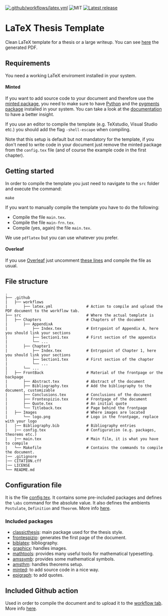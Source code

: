 [![.github/workflows/latex.yml](https://github.com/Pinzauti/LaTeX-thesis-template/actions/workflows/latex.yml/badge.svg)](https://github.com/Pinzauti/LaTeX-thesis-template/actions/workflows/latex.yml)
![MIT](https://img.shields.io/badge/license-MIT-brightgreen) 
[![Latest release](https://badgen.net/github/release/Pinzauti/LaTeX-thesis-template)](https://github.com/Pinzauti/LaTeX-thesis-template/releases/tag/v1.0)
# LaTeX Thesis Template
Clean LaTeX template for a thesis or a large writeup. You can see [here](https://github.com/Pinzauti/LaTeX-thesis-template/releases/download/v1.0/template.pdf) the generated PDF.

## Requirements
You need a working LaTeX enviroment installed in your system.
#### Minted
If you want to add source code to your document and therefore use the [minted package](https://ctan.org/pkg/minted?lang=en), you need to make sure to have [Python](https://www.python.org/) and the [pygments package](https://pygments.org/) installed in your system. You can take a look at the [documentation](http://tug.ctan.org/macros/latex/contrib/minted/minted.pdf) to have a better insight.

If you use an editor to compile the template (e.g. TeXstudio, Visual Studio etc.) you should add the flag ```-shell-escape``` when compiling.

Note that this setup is default but not mandatory for the template, if you don't need to write code in your document just remove the minted package from the ```config.tex``` file (and of course the example code in the first chapter).

## Getting started

In order to compile the template you just need to navigate to the ```src``` folder and execute the command:

```
make
```

If you want to manually compile the template you have to do the following:
- Compile the file ```main.tex```.
- Compile the file ```main-frn.tex```.
- Compile (yes, again) the file ```main.tex```.

We use `pdflatex` but you can use whatever you prefer.

#### Overleaf
If you use [Overleaf](https://www.overleaf.com/project) just uncomment [these lines](https://github.com/Pinzauti/LaTeX-thesis-template/blob/main/src/FrontBack/Frontespizio.tex#L24) and compile the file as usual.

## File structure
    .
    ├── .github                               
    |   ├── workflows
    |       ├── latex.yml               # Action to compile and upload the PDF document to the workflow tab.  
    ├── src                             # Where the actual template is               
    │   ├── Chapters                    # Chapters of the document
    |       ├── AppendixA               
    |           ├── Index.tex           # Entrypoint of Appendix A, here you should link your sections
    |           ├── Section1.tex        # First section of the appendix
    |           └── ...
    |       ├── Chapter1
    |           ├── Index.tex           # Entrypoint of Chapter 1, here you should link your sections
    |           ├── Section1.tex        # First section of the chapter
    |           └── ...
    |       └── ...
    │   ├── FrontBack                   # Material of the frontpage or the backpage
    |       ├── Abstract.tex            # Abstract of the document
    |       ├── Bibliography.tex        # Add the bibliography to the document, customizable
    |       ├── Conclusions.tex         # Conclusions of the document
    |       ├── Frontespizio.tex        # Frontpage of the document
    |       ├── Quote.tex               # An initial quote 
    |       └── Titleback.tex           # Page behind the frontpage
    |   ├── Images                      # Where images are located
    |       └── logo.png                # Logo in the frontpage, replace with your logo
    │   |── Bibliography.bib            # Bibliography entries
    |   |── config.tex                  # Configuration (e.g. packages, theorems etc.)
    |   |── main.tex                    # Main file, it is what you have to compile
    |   └── Makefile                    # Contains the commands to compile the document.
    |── .gitignore
    |── CITATION.cff
    |── LICENSE
    └── README.md
 
## Configuration file
It is the file [config.tex](https://github.com/Pinzauti/LaTeX-thesis-template/blob/main/src/config.tex). It contains some pre-included packages and defines the ```\abs``` command for the absolute value. It also defines the ambients ```Postulate```, ```Definition``` and ```Theorem```. More info [here](http://www.ams.org/arc/tex/amscls/amsthdoc.pdf).

### Included packages

- [classicthesis](https://ctan.org/pkg/classicthesis): main package used for the thesis style.
- [frontespizio](https://ctan.org/pkg/frontespizio): generates the first page of the document.
- [biblatex](https://ctan.org/pkg/biblatex): bibliography.
- [graphicx](https://ctan.org/pkg/graphicx): handles images.
- [mathtools](https://ctan.org/pkg/mathtools): provides many useful tools for mathematical typesetting.
- [amssymb](https://ctan.org/pkg/amsfonts): provides some mathematical symbols.
- [amsthm](https://ctan.org/pkg/amsthm): handles theorems setup.
- [minted](https://ctan.org/pkg/minted): to add source code in a nice way.
- [epigraph](https://ctan.org/pkg/epigraph): to add quotes.

## Included Github action

Used in order to compile the document and to upload it to the [workflow tab](https://github.com/Pinzauti/LaTeX-thesis-template/actions/workflows/latex.yml). More info [here](https://github.com/xu-cheng/latex-action/).
